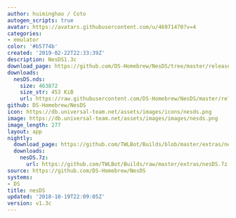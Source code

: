 ```yaml
---
author: huiminghao / Coto
autogen_scripts: true
avatar: https://avatars.githubusercontent.com/u/46971470?v=4
categories:
- emulator
color: '#b5774b'
created: '2019-02-22T22:33:39Z'
description: NesDS1.3c
download_page: https://github.com/DS-Homebrew/NesDS/tree/master/release
downloads:
  nesDS.nds:
    size: 463872
    size_str: 453 KiB
    url: https://raw.githubusercontent.com/DS-Homebrew/NesDS/master/release/nesDS.nds
github: DS-Homebrew/NesDS
icon: https://db.universal-team.net/assets/images/icons/nesds.png
image: https://db.universal-team.net/assets/images/images/nesds.png
image_length: 277
layout: app
nightly:
  download_page: https://github.com/TWLBot/Builds/blob/master/extras/nesDS.7z
  downloads:
    nesDS.7z:
      url: https://github.com/TWLBot/Builds/raw/master/extras/nesDS.7z
source: https://github.com/DS-Homebrew/NesDS
systems:
- DS
title: nesDS
updated: '2018-10-19T22:09:05Z'
version: v1.3c
---
```

